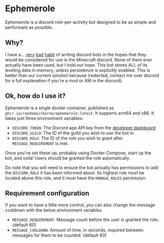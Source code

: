# Ephemerole

Ephemerole is a discord role-per-activity bot designed to be as simple and performant as possible.

## Why?

I have
a... [very](https://github.com/randomairborne/hypersonic) [bad](https://github.com/randomairborne/minixpd) [habit](https://github.com/randomairborne/tinylevel)
of writing discord bots in the hopes that they would be considered for use in the Minecraft discord. None of them ever
actually have been used, but I hold out hope. This bot stores ALL of its leveling data in memory, unless persistence is
explicitly enabled.
This is better than our current solution because (redacted, contact me over discord for a full explanation if you're a
mod or AM in the discord).

## Ok, how do I use it?

Ephemerole is a single docker container, published as `ghcr.io/randomairborne/ephemerole:latest`. It supports arm64 and
x86. It takes just three environment variables:

- `DISCORD_TOKEN`: The Discord app API key from the [developer dashboard](https://discord.com/developers/applications)
- `DISCORD_GUILD`: The ID of the guild you wish to use the bot in
- `DISCORD_ROLE`: The ID of the role you wish to grant after `MESSAGE_REQUIREMENT` is met.

Once you've set these up, probably using Docker Compose, start up the bot, and voilá! Users should be granted the role
automatically.

Do note that you will need to ensure the bot actually has permissions to add the `DISCORD_ROLE` it has been informed
about. Its highest role must be located above this role, and it must have the `MANAGE_ROLES` permission.

## Requirement configuration

If you want to have a little more control, you can also change the message cooldown with the below environment
variables.

- `MESSAGE_REQUIREMENT`: Message count before the user is granted the role. (default 60)
- `MESSAGE_COOLDOWN`: Amount of time, in seconds, required between messages for them to be counted. (default 60)




